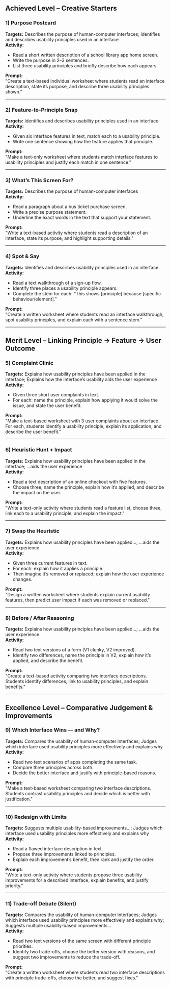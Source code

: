 ## Achieved Level – Creative Starters

### 1) Purpose Postcard
**Targets:** Describes the purpose of human-computer interfaces; Identifies and describes usability principles used in an interface  
**Activity:**
- Read a short written description of a school library app home screen.  
- Write the purpose in 2–3 sentences.  
- List three usability principles and briefly describe how each appears.  

**Prompt:**  
"Create a text-based individual worksheet where students read an interface description, state its purpose, and describe three usability principles shown."

---

### 2) Feature-to-Principle Snap
**Targets:** Identifies and describes usability principles used in an interface  
**Activity:**
- Given six interface features in text, match each to a usability principle.  
- Write one sentence showing how the feature applies that principle.  

**Prompt:**  
"Make a text-only worksheet where students match interface features to usability principles and justify each match in one sentence."

---

### 3) What’s This Screen For?
**Targets:** Describes the purpose of human-computer interfaces  
**Activity:**
- Read a paragraph about a bus ticket purchase screen.  
- Write a precise purpose statement.  
- Underline the exact words in the text that support your statement.  

**Prompt:**  
"Write a text-based activity where students read a description of an interface, state its purpose, and highlight supporting details."

---

### 4) Spot & Say
**Targets:** Identifies and describes usability principles used in an interface  
**Activity:**
- Read a text walkthrough of a sign-up flow.  
- Identify three places a usability principle appears.  
- Complete the stem for each: “This shows [principle] because [specific behaviour/element].”  

**Prompt:**  
"Create a written worksheet where students read an interface walkthrough, spot usability principles, and explain each with a sentence stem."

---

## Merit Level – Linking Principle → Feature → User Outcome

### 5) Complaint Clinic
**Targets:** Explains how usability principles have been applied in the interface; Explains how the interface’s usability aids the user experience  
**Activity:**
- Given three short user complaints in text.  
- For each: name the principle, explain how applying it would solve the issue, and state the user benefit.  

**Prompt:**  
"Make a text-based worksheet with 3 user complaints about an interface. For each, students identify a usability principle, explain its application, and describe the user benefit."

---

### 6) Heuristic Hunt + Impact
**Targets:** Explains how usability principles have been applied in the interface; …aids the user experience  
**Activity:**
- Read a text description of an online checkout with five features.  
- Choose three, name the principle, explain how it’s applied, and describe the impact on the user.  

**Prompt:**  
"Write a text-only activity where students read a feature list, choose three, link each to a usability principle, and explain the impact."

---

### 7) Swap the Heuristic
**Targets:** Explains how usability principles have been applied…; …aids the user experience  
**Activity:**
- Given three current features in text.  
- For each: explain how it applies a principle.  
- Then imagine it’s removed or replaced; explain how the user experience changes.  

**Prompt:**  
"Design a written worksheet where students explain current usability features, then predict user impact if each was removed or replaced."

---

### 8) Before / After Reasoning
**Targets:** Explains how usability principles have been applied…; …aids the user experience  
**Activity:**
- Read two text versions of a form (V1 clunky, V2 improved).  
- Identify two differences, name the principle in V2, explain how it’s applied, and describe the benefit.  

**Prompt:**  
"Create a text-based activity comparing two interface descriptions. Students identify differences, link to usability principles, and explain benefits."

---

## Excellence Level – Comparative Judgement & Improvements

### 9) Which Interface Wins — and Why?
**Targets:** Compares the usability of human-computer interfaces; Judges which interface used usability principles more effectively and explains why  
**Activity:**
- Read two text scenarios of apps completing the same task.  
- Compare three principles across both.  
- Decide the better interface and justify with principle-based reasons.  

**Prompt:**  
"Make a text-based worksheet comparing two interface descriptions. Students contrast usability principles and decide which is better with justification."

---

### 10) Redesign with Limits
**Targets:** Suggests multiple usability-based improvements…; Judges which interface used usability principles more effectively and explains why  
**Activity:**
- Read a flawed interface description in text.  
- Propose three improvements linked to principles.  
- Explain each improvement’s benefit, then rank and justify the order.  

**Prompt:**  
"Write a text-only activity where students propose three usability improvements for a described interface, explain benefits, and justify priority."

---

### 11) Trade-off Debate (Silent)
**Targets:** Compares the usability of human-computer interfaces; Judges which interface used usability principles more effectively and explains why; Suggests multiple usability-based improvements…  
**Activity:**
- Read two text versions of the same screen with different principle priorities.  
- Identify two trade-offs, choose the better version with reasons, and suggest two improvements to reduce the trade-off.  

**Prompt:**  
"Create a written worksheet where students read two interface descriptions with principle trade-offs, choose the better, and suggest fixes."
